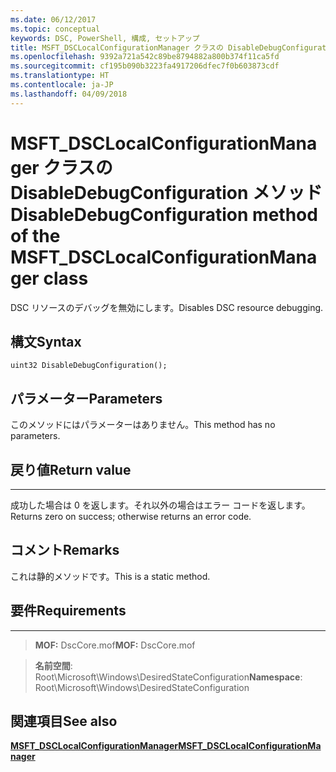 ```yaml
---
ms.date: 06/12/2017
ms.topic: conceptual
keywords: DSC, PowerShell, 構成, セットアップ
title: MSFT_DSCLocalConfigurationManager クラスの DisableDebugConfiguration メソッド
ms.openlocfilehash: 9392a721a542c89be8794882a800b374f11ca5fd
ms.sourcegitcommit: cf195b090b3223fa4917206dfec7f0b603873cdf
ms.translationtype: HT
ms.contentlocale: ja-JP
ms.lasthandoff: 04/09/2018
---
```

# <a name="disabledebugconfiguration-method-of-the-msftdsclocalconfigurationmanager-class"></a><span data-ttu-id="47f26-103">MSFT_DSCLocalConfigurationManager クラスの DisableDebugConfiguration メソッド</span><span class="sxs-lookup"><span data-stu-id="47f26-103">DisableDebugConfiguration method of the MSFT_DSCLocalConfigurationManager class</span></span>

<span data-ttu-id="47f26-104">DSC リソースのデバッグを無効にします。</span><span class="sxs-lookup"><span data-stu-id="47f26-104">Disables DSC resource debugging.</span></span>

<a name="syntax"></a><span data-ttu-id="47f26-105">構文</span><span class="sxs-lookup"><span data-stu-id="47f26-105">Syntax</span></span>
------

```mof
uint32 DisableDebugConfiguration();
```

<a name="parameters"></a><span data-ttu-id="47f26-106">パラメーター</span><span class="sxs-lookup"><span data-stu-id="47f26-106">Parameters</span></span>
----------

<span data-ttu-id="47f26-107">このメソッドにはパラメーターはありません。</span><span class="sxs-lookup"><span data-stu-id="47f26-107">This method has no parameters.</span></span>

## <a name="return-value"></a><span data-ttu-id="47f26-108">戻り値</span><span class="sxs-lookup"><span data-stu-id="47f26-108">Return value</span></span>
------------

<span data-ttu-id="47f26-109">成功した場合は 0 を返します。それ以外の場合はエラー コードを返します。</span><span class="sxs-lookup"><span data-stu-id="47f26-109">Returns zero on success; otherwise returns an error code.</span></span>

## <a name="remarks"></a><span data-ttu-id="47f26-110">コメント</span><span class="sxs-lookup"><span data-stu-id="47f26-110">Remarks</span></span>

<span data-ttu-id="47f26-111">これは静的メソッドです。</span><span class="sxs-lookup"><span data-stu-id="47f26-111">This is a static method.</span></span>

## <a name="requirements"></a><span data-ttu-id="47f26-112">要件</span><span class="sxs-lookup"><span data-stu-id="47f26-112">Requirements</span></span>
------------
><span data-ttu-id="47f26-113">**MOF:** DscCore.mof</span><span class="sxs-lookup"><span data-stu-id="47f26-113">**MOF:** DscCore.mof</span></span>

><span data-ttu-id="47f26-114">**名前空間**: Root\Microsoft\Windows\DesiredStateConfiguration</span><span class="sxs-lookup"><span data-stu-id="47f26-114">**Namespace**: Root\Microsoft\Windows\DesiredStateConfiguration</span></span>


## <a name="see-also"></a><span data-ttu-id="47f26-115">関連項目</span><span class="sxs-lookup"><span data-stu-id="47f26-115">See also</span></span>


[<span data-ttu-id="47f26-116">**MSFT_DSCLocalConfigurationManager**</span><span class="sxs-lookup"><span data-stu-id="47f26-116">**MSFT_DSCLocalConfigurationManager**</span></span>](msft-dsclocalconfigurationmanager.md)